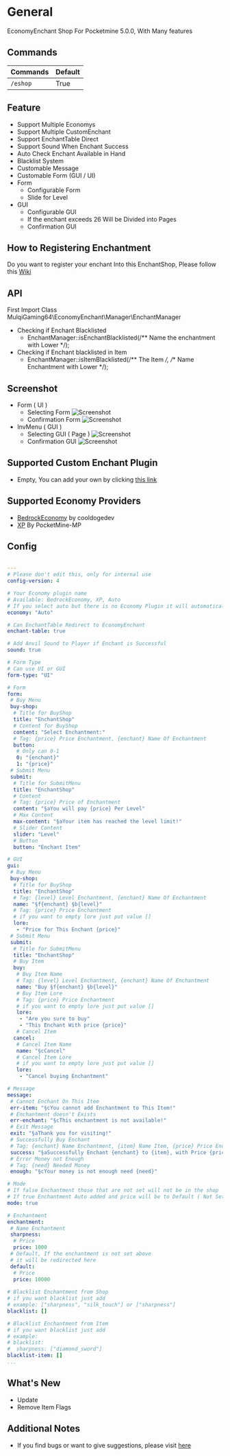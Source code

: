 # General

EconomyEnchant Shop For Pocketmine 5.0.0, With Many features

## Commands

Commands | Default
--- | ---
`/eshop` | True

## Feature

* Support Multiple Economys
* Support Multiple CustomEnchant
* Support EnchantTable Direct
* Support Sound When Enchant Success
* Auto Check Enchant Available in Hand
* Blacklist System
* Customable Message
* Customable Form (GUI / UI)
* Form
  * Configurable Form
  * Slide for Level
* GUI
  * Configurable GUI
  * If the enchant exceeds 26 Will be Divided into Pages
  * Confirmation GUI

## How to Registering Enchantment

Do you want to register your enchant Into this EnchantShop, Please follow this [Wiki](https://github.com/XanderID-MC/EconomyEnchant/wiki/Registering-Enchantment)

## API

First Import Class MulqiGaming64\EconomyEnchant\Manager\EnchantManager</br>

* Checking if Enchant Blacklisted
  * EnchantManager::isEnchantBlacklisted(/** Name the enchantment with Lower */);
* Checking if Enchant blacklisted in Item
  * EnchantManager::isItemBlacklisted(/** The Item */, /** Name Enchantment with Lower */);

## Screenshot

* Form ( UI )
  * Selecting Form
    ![Screenshot](https://github.com/XanderID-MC/EconomyEnchant/blob/main/.screenshot/Form1.jpg)
  * Confirmation Form
    ![Screenshot](https://github.com/XanderID-MC/EconomyEnchant/blob/main/.screenshot/Form2.jpg)
* InvMenu ( GUI )
  * Selecting GUI ( Page )
    ![Screenshot](https://github.com/XanderID-MC/EconomyEnchant/blob/main/.screenshot/GUI1.jpg)
  * Confirmation GUI
    ![Screenshot](https://github.com/XanderID-MC/EconomyEnchant/blob/main/.screenshot/GUI2.jpg)

## Supported Custom Enchant Plugin

* Empty, You can add your own by clicking [this link](https://github.com/XanderID-MC/EconomyEnchant/wiki/Registering-Enchantment)

## Supported Economy Providers

* [BedrockEconomy](https://poggit.pmmp.io/p/BedrockEconomy) by cooldogedev
* [XP](https://github.com/pmmp/PocketMine-MP) By PocketMine-MP

## Config

``` YAML

---
# Please don't edit this, only for internal use
config-version: 4

# Your Economy plugin name
# Available: BedrockEconomy, XP, Auto
# If you select auto but there is no Economy Plugin it will automatically use XP
economy: "Auto"

# Can EnchantTable Redirect to EconomyEnchant
enchant-table: true

# Add Anvil Sound to Player if Enchant is Successful
sound: true

# Form Type
# Can use UI or GUI
form-type: "UI"

# Form
form:
 # Buy Menu
 buy-shop:
  # Title for BuyShop
  title: "EnchantShop"
  # Content for BuyShop
  content: "Select Enchantment:"
  # Tag: {price} Price Enchantment, {enchant} Name Of Enchantment
  button:
   # Only can 0-1
   0: "{enchant}"
   1: "{price}"
 # Submit Menu
 submit:
  # Title for SubmitMenu
  title: "EnchantShop"
  # Content
  # Tag: {price} Price of Enchantment
  content: "§aYou will pay {price} Per Level"
  # Max Content
  max-content: "§aYour item has reached the level limit!"
  # Slider Content
  slider: "Level"
  # Button
  button: "Enchant Item"

# GUI
gui:
 # Buy Menu
 buy-shop:
  # Title for BuyShop
  title: "EnchantShop"
  # Tag: {level} Level Enchantment, {enchant} Name Of Enchantment
  name: "§f{enchant} §b{level}"
  # Tag: {price} Price Enchantment
  # if you want to empty lore just put value []
  lore:
   - "Price for This Enchant {price}"
 # Submit Menu
 submit:
  # Title for SubmitMenu
  title: "EnchantShop"
  # Buy Item
  buy:
   # Buy Item Name
   # Tag: {level} Level Enchantment, {enchant} Name Of Enchantment
   name: "Buy §f{enchant} §b{level}"
   # Buy Item Lore
   # Tag: {price} Price Enchantment
   # if you want to empty lore just put value []
   lore:
    - "Are you sure to buy"
    - "This Enchant With price {price}"
   # Cancel Item
  cancel:
   # Cancel Item Name
   name: "§cCancel"
   # Cancel Item Lore
   # if you want to empty lore just put value []
   lore:
    - "Cancel buying Enchantment"

# Message
message:
 # Cannot Enchant On This Item
 err-item: "§cYou cannot add Enchantment to This Item!"
 # Enchantment doesn't Exists
 err-enchant: "§cThis enchantment is not available!"
 # Exit Message
 exit: "§aThank you for visiting!"
 # Successfully Buy Enchant
 # Tag: {enchant} Name Enchantment, {item} Name Item, {price} Price Enchantment
 success: "§aSuccessfully Enchant {enchant} to {item}, with Price {price}"
 # Error Money not Enough
 # Tag: {need} Needed Money
 enough: "§cYour money is not enough need {need}"

# Mode
# If false Enchantment those that are not set will not be in the shop
# If true Enchantment Auto added and price will be to Default ( Not Setted )
mode: true

# Enchantment
enchantment:
 # Name Enchantment
 sharpness:
  # Price
  price: 1000
 # Default, If the enchantment is not set above
 # it will be redirected here
 default:
  # Price
  price: 10000
  
# Blacklist Enchantment from Shop
# if you want blacklist just add
# example: ["sharpness", "silk_touch"] or ["sharpness"]
blacklist: []

# Blacklist Enchantment from Item
# if you want blacklist just add
# example: 
# blacklist:
#  sharpness: ["diamond_sword"]
blacklist-item: []
...

```

## What's New

* Update
* Remove Item Flags

## Additional Notes

* If you find bugs or want to give suggestions, please visit [here](https://github.com/XanderID-MC/EconomyEnchant/issues)
